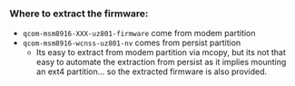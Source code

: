 ### Where to extract the firmware: 
- `qcom-msm8916-XXX-uz801-firmware` come from modem partition
- `qcom-msm8916-wcnss-uz801-nv` comes from persist partition
  - Its easy to extract from modem partition via mcopy, but its not that easy to automate the extraction from persist as it implies mounting an ext4 partition... so the extracted firmware is also provided.